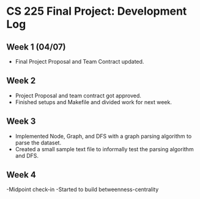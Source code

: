 # CS 225 Final Project: Development Log

## Week 1 (04/07)
- Final Project Proposal and Team Contract updated.

## Week 2 
- Project Proposal and team contract got approved.
- Finished setups and Makefile and divided work for next week.

## Week 3
- Implemented Node, Graph, and DFS with a graph parsing algorithm to parse the dataset.
- Created a small sample text file to informally test the parsing algorithm and DFS.

## Week 4
-Midpoint check-in
-Started to build betweenness-centrality